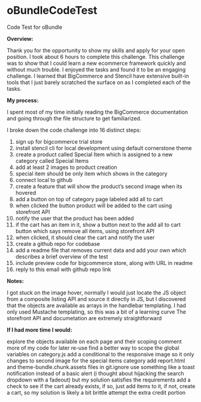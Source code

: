 # oBundleCodeTest
Code Test for oBundle 

**Overview:**

Thank you for the opportunity to show my skills and apply for your open position. I took about 6 hours to complete this challenge. 
This challenge was to show that I could learn a new ecommerce framework quickly and without much trouble. I enjoyed the tasks and found it to be an engaging challenge. 
I learned that BigCommerce and Stencil have extensive built-in tools that I just barely scratched the surface on as I completed each of the tasks. 

**My process:**

I spent most of my time initially reading the BigCommerce documentation and going through the file structure to get familiarized. 

I broke down the code challenge into 16 distinct steps:

1. sign up for bigcommerce trial store
2. install stencil cli for local development using default cornerstone theme
3. create a product called Special Item which is assigned to a new category called Special Items
4. add at least 2 images to product creation
5. special item should be only item which shows in the category
6. connect local to github
7. create a feature that will show the product’s second image when its hovered
8. add a button on top of category page labeled add all to cart
9. when clicked the button product will be added to the cart using storefront API
10. notify the user that the product has been added
11. if the cart has an item in it, show a button next to the add all to cart button which says remove all items, using storefront API
12. when clicked, it should clear the cart and notify the user
13. create a github repo for codebase 
14. add a readme file that removes current data and add your own which describes a brief overview of the test
15. include preview code for bigcommerce store, along with URL in readme 
16. reply to this email with github repo link

**Notes:**

I got stuck on the image hover, normally I would just locate the JS object from a composite listing API and source it directly in JS, but I discovered that the objects are available as arrays in the handlebar templating. 
I had only used Mustache templating, so this was a bit of a learning curve
The storefront API and documetation are extremely straightforward 

**If I had more time I would:**

explore the objects available on each page and their scoping
comment more of my code for later re-use
find a better way to scope the global variables on category.js
add a conditional to the responsive image so it only changes to second image for the special items category
add report.html and theme-bundle.chunk.assets files in git.ignore
use something like a toast notification instead of a basic alert (i thought about hijacking the search dropdown with a fadeout) but my solution satisfies the requirements
add a check to see if the cart already exists, if so, just add items to it, if not, create a cart, so my solution is likely a bit brittle
attempt the extra credit portion
